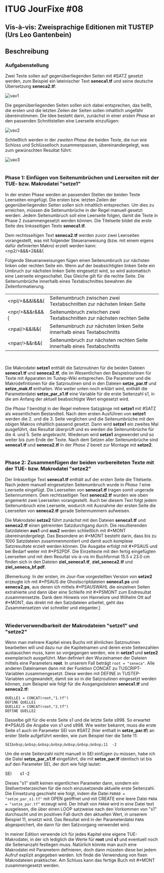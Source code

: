 # ITUG JourFixe #08
## Vis-à-vis: Zweisprachige Editionen mit TUSTEP (Urs Leo Gantenbein)

## Beschreibung
### Aufgabenstellung  
Zwei Texte sollen auf gegenüberliegenden Seiten mit #SATZ gesetzt werden, zum Beispiel ein lateinischer Text **seneca1.tf** und seine deutsche Übersetzung **seneca2.tf**:  

![vav1](https://user-images.githubusercontent.com/101052082/159179569-1f17e815-365e-40bb-b6bf-1be1590fe4ae.jpg)

Die gegenüberliegenden Seiten sollen sich dabei entsprechen, das heißt, die ersten und die letzten Zeilen der Seiten sollen inhaltlich ungefähr übereinstimmen. Die Idee besteht darin, zunächst in einer *ersten Phase* an den passenden Schnittstellen eine Leerseite einzufügen:

![vav2](https://user-images.githubusercontent.com/101052082/159173745-a3feb20e-29f9-4ac3-9393-520d87b84126.jpg)

Schließlich werden in der *zweiten Phase* die beiden Texte, die nun wie Schloss und Schlüsselloch zusammenpassen, übereinandergelegt, was zum gewünschten Resultat führt:

![vav3](https://user-images.githubusercontent.com/101052082/159174066-4a8d24db-cadd-4683-9f02-5d7c86d029f2.jpg)
<br>
<br>
### Phase 1: Einfügen von Seitenumbrüchen und Leerseiten mit der TUE- bzw. Makrodatei &quot;setze1&quot;
In der ersten Phase werden an passenden Stellen der beiden Texte Leerseiten eingefügt. Die ersten bzw. letzten Zeilen der gegenüberliegenden Seiten sollen sich inhaltlich entsprechen. Um dies zu erreichen, müssen die Seitenumbrüche in der Regel manuell gesetzt werden. Jedem Seitenumbruch soll eine Leerseite folgen, damit die Texte in Phase 2 zusammengesetzt werden können. Die Titelseite bildet die erste Seite des linksseitigen Texts **seneca1.tf**.

Dem rechtsseitigen Text **seneca2.tf** werden zuvor zwei Leerseiten vorangestellt, was mit folgender Steueranweisung (bzw. mit einem eigens dafür definierten Makro) erzielt werden kann:  
&lt;np2/&gt;&&&+2&&&{  

Folgende Steueranweisungen fügen einen Seitenumbruch zur nächsten linken oder rechten Seite ein. Wenn auf der beabsichtigten linken Seite ein Umbruch zur nächsten linken Seite eingesetzt wird, so wird automatisch eine Leerseite eingeschaltet. Das Gleiche gilt für die rechte Seite. Die Seitenumbrüche innerhalb eines Textabschnittes bewahren die Zeilenformatierung.
 
<table>
<tr>
    <td>&lt;npl/&gt;&&&l&&&{</td>
    <td>Seitenumbruch zwischen zwei Textabschnitten zur nächsten linken Seite</td>
</tr>
<tr>
    <td>&lt;npr/&gt;&&&r&&&{</td>
    <td>Seitenumbruch zwischen zwei Textabschnitten zur nächsten rechten Seite</td>
</tr>
<tr>
    <td>&lt;npal/&gt;&&l&&{</td>
    <td>Seitenumbruch zur nächsten linken Seite innerhalb eines Textabschnitts</td>
</tr> 
<tr>
    <td>&lt;npar/&gt;&&r&&{</td>
    <td>Seitenumbruch zur nächsten rechten Seite innerhalb eines Textabschnitts</td>
</tr> 
</table>  
<br>
  
Die Makrodatei **setze1** enthält die Satzroutinen für die beiden Dateien **seneca1.tf** und **seneca2.tf**, die im Wesentlichen den Beispielroutinen für Texte mit Apparaten im Tustep-Wiki entsprechen. Die Parameter und die Makrodefintionen für die Satzroutinen sind in den Dateien **setze_par.tf** und **setze_mak.tf** enthalten. Wie weiter unten noch erklärt wird, enthält die Parameterdatei **setze_par_s1.tf** eine Variable für die erste Seitenzahl s1, in die am Anfang der aktuell beabsichtigte Wert eingesetzt wird.  

 
Die *Phase 1* benötigt in der Regel mehrere Satzgänge mit **setze1** mit #SATZ als wesentlichem Bestandteil. Nach dem ersten Ausführen von **setze1** werden die 2. und die 3. Seite verglichen und die Seitenumbrüche mit den obigen Makros inhaltlich passend gesetzt. Dann wird **setze1** ein zweites Mal ausgeführt, das Resultat überprüft und es werden die Seitenumbrüche für die 4. und 5. Seite angebracht. Wiederum wird **setze1** angewendet und so weiter bis zum Ende der Texte. Nach dem Setzen aller Seitenumbrüche sind **seneca1.tf** und **seneca2.tf** in der *Phase 2* bereit zur Montage mit **setze2**.
<br>
<br>
### Phase 2: Zusammenfügen der beiden vorbereiteten Texte mit der TUE- bzw. Makrodatei &quot;setze2&quot;
Der linksseitige Text **seneca1.tf** enthält auf der ersten Seite die Titelseite. Nach jedem manuell eingesetzten Seitenumbruch wurde in *Phase 1* eine Leerseite eingefügt. Die Leerseiten von **seneca1.tf** tragen somit ungerade Seitennummern. Dem rechtsseitigen Text **seneca2.tf** wurden wie oben angemerkt zwei Leerseiten vorangestellt. Auch bei diesem Text folgt jedem Seitenumbruch eine Leerseite, wodurch mit Ausnahme der ersten Seite die Leerseiten von **seneca2.tf** gerade Seitennummern aufweisen. 
  
Die Makrodatei **setze2** führt zunächst mit den Dateien **seneca1.tf** und **seneca2.tf** einen getrennten Satzdurchgang durch. Die resultierenden Satzdateien **aus1** und **aus2** werden schließlich mit #\*MONT übereinandergelegt. Das Besondere an #\*MONT besteht darin, dass bis zu 1000 Satzdateien zusammenmontiert und damit auch komplexe Satzresultate erzielt werden können. Die Ausgabe erfolgt mit #\*PSAUS und bei Bedarf weiter mit #\*PS2PDF. Die Einzeltexte mit den fertig eingefügten Leerseiten und mit dem Resultat vis-à-vis im Buchformat 15.5 x 23.0 cm finden sich in den Dateien **ziel_seneca1.tf**, **ziel_seneca2.tf** und **ziel_seneca_bf.pdf**. 
 
\[Bemerkung: In der ersten, im Jour-fixe vorgestellten Version von **setze2** erzeugte ich mit #\*PSAUS die Ghostscriptdateien **seneca1.ps** und **seneca2.ps**, aus denen ich mittels #\*PSAUSWAHL die einzelnen Seiten extrahierte und dann über eine Schleife mit #\*PSMONT zum Endresultat zusammensetzte. Dank dem Hinweis von Hannelore und Wilhelm Ott auf #\*MONT, das direkt mit den Satzdateien arbeitet, geht das Zusammensetzen viel schneller und eleganter.\]
<br>
<br>
### Wiederverwendbarkeit der Makrodateien &quot;setze1&quot; und &quot;setze2&quot;
Wenn man mehrere Kapitel eines Buchs mit ähnlichen Satzroutinen bearbeiten will und dazu nur die Kapitelnamen und deren erste Seitenzahlen austauschen muss, kann so vorgegangen werden, wie in **setze1** und **setze2** exemplarisch ausgeführt. Man definiert den Wurzelnamen der Dateien mittels eine Parameters **root**. In unserem Fall beträgt `root = "seneca"`. Alle anderen Dateinamen dann mit der Funktion CONCAT zu TUSCRIPT-Variablen zusammengesetzt. Diese werden mit DEFINE in TUSTEP-Variablen umgewandelt, damit sie so in die Satzroutinen eingesetzt werden können, zum Beispiel wie folgt für die Ausgangsdateien **seneca1.tf** und **seneca2.tf**: 
 
`QUELLE1 = CONCAT(root,"1.tf")` <br>
`DEFINE QUELLE1` <br>
`QUELLE2 = CONCAT(root,"2.tf")` <br>
`DEFINE QUELLE2` <br>
 
Dasselbe gilt für die erste Seite s1 und die letzte Seite s998. So erwartet #\*PSAUS die Angabe von s1 und s998. Wie weiter bekannt, muss die erste Seite s1 auch im Parameter SEI von #SATZ \(hier enthalt in **setze_par.tf**\) an erster Stelle aufgeführt werden, wie zum Beispiel hier die Seite 11: 
  
`SEI&nbsp;&nbsp;&nbsp;&nbsp;&nbsp;&nbsp;&nbsp;11  -2` 

Um die erste Seitenzahl nicht manuell in SEI einfügen zu müssen, habe ich die Datei **setze_par_s1.tf** eingeführt, die mit **setze_par.tf** identisch ist bis auf den Parameter SEI, der dort wie folgt lautet: 
  
SEI&nbsp;&nbsp;&nbsp;&nbsp;&nbsp;&nbsp;&nbsp;s1  -2 
 
Dieses &quot;s1&quot; stellt keinen eigentlichen Parameter dann, sondern ein Stellvertreterzeichen für die noch einzusetzende aktuelle erste Seitenzahl. Die Einsetzung geschieht wie folgt, indem die Datei `PARA0 = "setze_par_s1.tf"` mit OPEN geöffnet und mit CREATE eine leere Datei `PARA = "setze_par.tf"` erzeugt wird. Der Inhalt von `PARA0` wird in eine Datei text ausgelesen, die über einen LOOP satzweise nach den Vorkommen von &quot;s1&quot; durchsucht und im positiven Fall durch den aktuellen Wert, in unserem Beispiel 11, ersetzt wird. Das Resultat wird in der Parameterdatei `PARA` abgespeichert, die dann für den Satzvorgang verwendet wird. 
 
In meiner Edition verwende ich für jedes Kapitel eine eigene TUE-Makrodatei, in der ich lediglich die Werte für **root** und **s1** und eventuell noch die Seitenanzahl festlegen muss. Natürlich könnte man auch eine Makrodatei mit Parametern definieren, doch dann müssten diese bei jedem Aufruf explizit angegeben werden. Ich finde die Verwendung von fixen Makrodateien praktischer. Am Schluss kann das fertige Buch mit #\*MONT zusammengesetzt werden.
